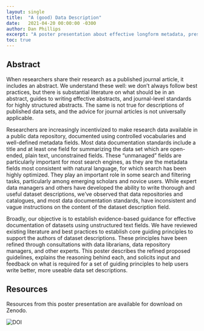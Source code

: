 ```yaml
---
layout: single
title:  "A (good) Data Description"
date:   2021-04-20 00:00:00 -0300
author: Dan Phillips
excerpt: "A poster presentation about effective longform metadata, presented to the Research Data Alliance poster presentation."
toc: true
---
```


## Abstract

When researchers share their research as a published journal article, it includes an abstract. We understand these well: we don’t always follow best practices, but there is substantial literature on what should be in an abstract, guides to writing effective abstracts, and journal-level standards for highly structured abstracts. The same is not true for descriptions of published data sets, and the advice for journal articles is not universally applicable.

Researchers are increasingly incentivized to make research data available in a public data repository, documented using controlled vocabularies and well-defined metadata fields. Most data documentation standards include a title and at least one field for summarizing the data set which are open-ended, plain text, unconstrained fields. These “unmanaged” fields are particularly important for most search engines, as they are the metadata fields most consistent with natural language, for which search has been highly optimized. They play an important role in some search and filtering tasks, particularly among emerging scholars and novice users. While expert data managers and others have developed the ability to write thorough and useful dataset descriptions, we’ve observed that data repositories and catalogues, and most data documentation standards, have inconsistent and vague instructions on the content of the dataset description field.

Broadly, our objective is to establish evidence-based guidance for effective documentation of datasets using unstructured text fields. We have reviewed existing literature and best practices to establish core guiding principles to support the authors of dataset descriptions. These principles have been refined through consultations with data librarians, data repository managers, and other experts. This poster describes the refined proposed guidelines, explains the reasoning behind each, and solicits input and feedback on what is required for a set of guiding principles to help users write better, more useable data set descriptions.

## Resources

Resources from this poster presentation are available for download on Zenodo.

<img decoding="async" src="https://zenodo.org/badge/DOI/10.5281/zenodo.4709835.svg" alt="DOI">